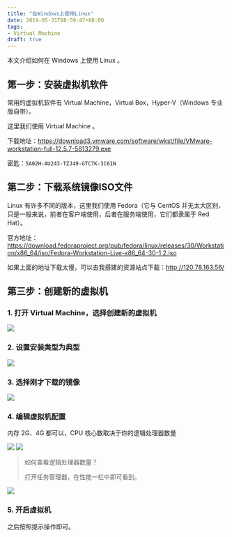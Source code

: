 ```yaml
---
title: "在Windows上使用Linux"
date: 2019-05-31T08:59:47+08:00
tags:
- Virtual Machine
draft: true
---
```


本文介绍如何在 Windows 上使用 Linux 。

## 第一步：安装虚拟机软件

常用的虚拟机软件有 Virtual Machine，Virtual Box，Hyper-V（Windows 专业版自带）。

这里我们使用 Virtual Machine 。

下载地址：https://download3.vmware.com/software/wkst/file/VMware-workstation-full-12.5.7-5813279.exe

密匙：`5A02H-AU243-TZJ49-GTC7K-3C61N`

## 第二步：下载系统镜像ISO文件

Linux 有许多不同的版本，这里我们使用 Fedora（它与 CentOS 并无太大区别，只是一般来说，前者在客户端使用，后者在服务端使用，它们都隶属于 Red Hat）。

官方地址：https://download.fedoraproject.org/pub/fedora/linux/releases/30/Workstation/x86_64/iso/Fedora-Workstation-Live-x86_64-30-1.2.iso

如果上面的地址下载太慢，可以去我搭建的资源站点下载：<http://120.78.163.56/>

## 第三步：创建新的虚拟机

### 1. 打开 Virtual Machine，选择创建新的虚拟机

![](/img/use-linux-on-windows/2019-05-31_124313.png)

### 2. 设置安装类型为典型

![](/img/use-linux-on-windows/2019-05-31_124445.png)

### 3. 选择刚才下载的镜像

![](/img/use-linux-on-windows/2019-05-31_124436.png)

### 4. 编辑虚拟机配置

内存 2G、4G 都可以，CPU 核心数取决于你的逻辑处理器数量

![](/img/use-linux-on-windows/2019-05-31_124621.png)
![](/img/use-linux-on-windows/2019-05-31_124701.png)

> 如何查看逻辑处理器数量？
> 
> 打开任务管理器，在性能一栏中即可看到。

![](/img/use-linux-on-windows/2019-05-31_124749.png)

### 5. 开启虚拟机

之后按照提示操作即可。